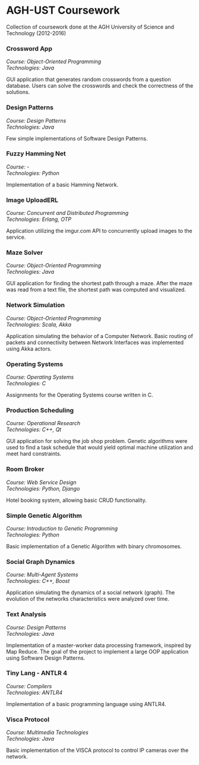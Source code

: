 # AGH-UST Coursework
Collection of coursework done at the AGH University of Science and Technology (2012-2016)

### Crossword App
_Course: Object-Oriented Programming  
Technologies: Java_

GUI application that generates random crosswords from a question database. Users can solve the crosswords and check the correctness of the solutions.

### Design Patterns
_Course: Design Patterns  
Technologies: Java_

Few simple implementations of Software Design Patterns.

### Fuzzy Hamming Net
_Course: -  
Technologies: Python_

Implementation of a basic Hamming Network.

### Image UploadERL
_Course: Concurrent and Distributed Programming  
Technologies: Erlang, OTP_

Application utilizing the imgur.com API to concurrently upload images to the service.

### Maze Solver
_Course: Object-Oriented Programming   
Technologies: Java_

GUI application for finding the shortest path through a maze. After the maze was read from a text file, the shortest path was computed and visualized.

### Network Simulation
_Course: Object-Oriented Programming  
Technologies: Scala, Akka_

Application simulating the behavior of a Computer Network. Basic routing of packets and connectivity between Network Interfaces was implemented using Akka actors.

### Operating Systems
_Course: Operating Systems   
Technologies: C_

Assignments for the Operating Systems course written in C.

### Production Scheduling
_Course: Operational Research  
Technologies: C++, Qt_

GUI application for solving the job shop problem. Genetic algorithms were used to find a task schedule that would yield optimal machine utilization and meet hard constraints.

### Room Broker
_Course: Web Service Design  
Technologies: Python, Django_

Hotel booking system, allowing basic CRUD functionality.

### Simple Genetic Algorithm
_Course: Introduction to Genetic Programming  
Technologies: Python_

Basic implementation of a Genetic Algorithm with binary chromosomes.

### Social Graph Dynamics
_Course: Multi-Agent Systems  
Technologies: C++, Boost_

Application simulating the dynamics of a social network (graph). The evolution of the networks characteristics were analyzed over time.

### Text Analysis
_Course: Design Patterns  
Technologies: Java_

Implementation of a master-worker data processing framework, inspired by Map Reduce. The goal of the project to implement a large OOP application using Software Design Patterns. 

### Tiny Lang - ANTLR 4
_Course: Compilers  
Technologies: ANTLR4_

Implementation of a basic programming language using ANTLR4. 

### Visca Protocol
_Course: Multimedia Technologies  
Technologies: Java_

Basic implementation of the VISCA protocol to control IP cameras over the network.
